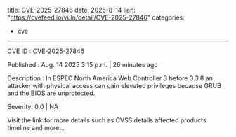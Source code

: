  
title: CVE-2025-27846
date: 2025-8-14
lien: "https://cvefeed.io/vuln/detail/CVE-2025-27846"
categories:
  - cve
---

CVE ID : CVE-2025-27846

Published :  Aug. 14
2025
3:15 p.m. | 26 minutes ago

Description : In ESPEC North America Web Controller 3 before 3.3.8
an attacker with physical access can gain elevated privileges because GRUB and the BIOS are unprotected.

Severity: 0.0 | NA

Visit the link for more details
such as CVSS details
affected products
timeline
and more...
